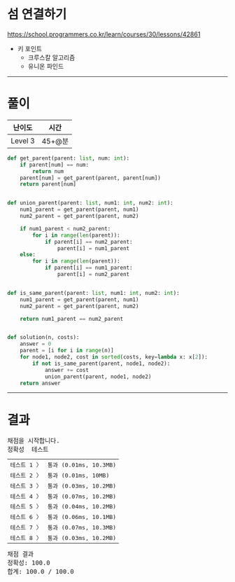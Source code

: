 # 섬 연결하기

https://school.programmers.co.kr/learn/courses/30/lessons/42861

- 키 포인트
  - 크루스칼 알고리즘
  - 유니온 파인드

----

# 풀이

| 난이도     | 시간    |
|---------|-------|
| Level 3 | 45+@분 |

```python
def get_parent(parent: list, num: int):
    if parent[num] == num:
        return num
    parent[num] = get_parent(parent, parent[num])
    return parent[num]


def union_parent(parent: list, num1: int, num2: int):
    num1_parent = get_parent(parent, num1)
    num2_parent = get_parent(parent, num2)

    if num1_parent < num2_parent:
        for i in range(len(parent)):
            if parent[i] == num2_parent:
                parent[i] = num1_parent
    else:
        for i in range(len(parent)):
            if parent[i] == num1_parent:
                parent[i] = num2_parent


def is_same_parent(parent: list, num1: int, num2: int):
    num1_parent = get_parent(parent, num1)
    num2_parent = get_parent(parent, num2)

    return num1_parent == num2_parent


def solution(n, costs):
    answer = 0
    parent = [i for i in range(n)]
    for node1, node2, cost in sorted(costs, key=lambda x: x[2]):
        if not is_same_parent(parent, node1, node2):
            answer += cost
            union_parent(parent, node1, node2)
    return answer
```

----

# 결과

<pre class="console-content"><div></div><div class="console-heading">채점을 시작합니다.</div><div class="console-message">정확성  테스트</div><table class="console-test-group" data-category="correctness"><tbody><tr data-testcase-id="32093"><td valign="top" class="td-label">테스트 1 <span>〉</span></td><td class="result passed">통과 (0.01ms, 10.3MB)</td></tr><tr data-testcase-id="32094"><td valign="top" class="td-label">테스트 2 <span>〉</span></td><td class="result passed">통과 (0.01ms, 10MB)</td></tr><tr data-testcase-id="32095"><td valign="top" class="td-label">테스트 3 <span>〉</span></td><td class="result passed">통과 (0.03ms, 10.2MB)</td></tr><tr data-testcase-id="32096"><td valign="top" class="td-label">테스트 4 <span>〉</span></td><td class="result passed">통과 (0.07ms, 10.2MB)</td></tr><tr data-testcase-id="32097"><td valign="top" class="td-label">테스트 5 <span>〉</span></td><td class="result passed">통과 (0.04ms, 10.2MB)</td></tr><tr data-testcase-id="32098"><td valign="top" class="td-label">테스트 6 <span>〉</span></td><td class="result passed">통과 (0.06ms, 10.1MB)</td></tr><tr data-testcase-id="32099"><td valign="top" class="td-label">테스트 7 <span>〉</span></td><td class="result passed">통과 (0.07ms, 10.3MB)</td></tr><tr data-testcase-id="32100"><td valign="top" class="td-label">테스트 8 <span>〉</span></td><td class="result passed">통과 (0.03ms, 10.2MB)</td></tr></tbody></table><div class="console-heading">채점 결과</div><div class="console-message">정확성: 100.0</div><div class="console-message">합계: 100.0 / 100.0</div></pre>